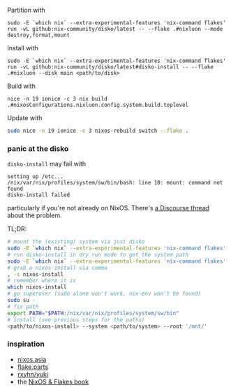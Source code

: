 Partition with

```
sudo -E `which nix` --extra-experimental-features 'nix-command flakes' run -vL github:nix-community/disko/latest -- --flake .#nixluon --mode destroy,format,mount
```

Install with

```
sudo -E `which nix` --extra-experimental-features 'nix-command flakes' run -vL github:nix-community/disko/latest#disko-install -- --flake .#nixluon --disk main <path/to/disk>
```

Build with

```
nice -n 19 ionice -c 3 nix build .#nixosConfigurations.nixluon.config.system.build.toplevel
```

Update with

```sh
sudo nice -n 19 ionice -c 3 nixos-rebuild switch --flake .
```

### panic at the disko

`disko-install` may fail with
```
setting up /etc...
/nix/var/nix/profiles/system/sw/bin/bash: line 10: mount: command not found
disko-install failed
```
particularly if you're not already on NixOS.
There's [a Discourse thread](https://discourse.nixos.org/t/nixos-install-mount-command-not-found/59197) about the problem.

TL;DR:
```bash
# mount the (existing) system via just disko
sudo -E `which nix` --extra-experimental-features 'nix-command flakes' run -vL github:nix-community/disko/latest -- --flake .#nixluon --mode mount
# run disko-install in dry run mode to get the system path
sudo -E `which nix` --extra-experimental-features 'nix-command flakes' run -vL github:nix-community/disko/latest#disko-install -- --flake .#nixluon --disk main /dev/sda --dry-run
# grab a nixos-install via comma
, -s nixos-install
# remember where it is
which nixos-install
# go superuser (sudo alone won't work, nix-env won't be found)
sudo su -
# fix path
export PATH="$PATH:/nix/var/nix/profiles/system/sw/bin"
# install (see previous steps for the paths)
<path/to/nixos-install> --system <path/to/system> --root '/mnt/'
```

### inspiration

- [nixos.asia](https://nixos.asia/en/configuration-as-flake)
- [flake.parts](https://flake.parts/module-arguments)
- [rxyhn/yuki](https://github.com/rxyhn/yuki/blob/2fcbd0c1cde5fcd6e2236b0aa90c72629dbb3740/flake.nix)
- the [NixOS & Flakes book](https://nixos-and-flakes.thiscute.world/nixos-with-flakes/nixos-flake-configuration-explained)
